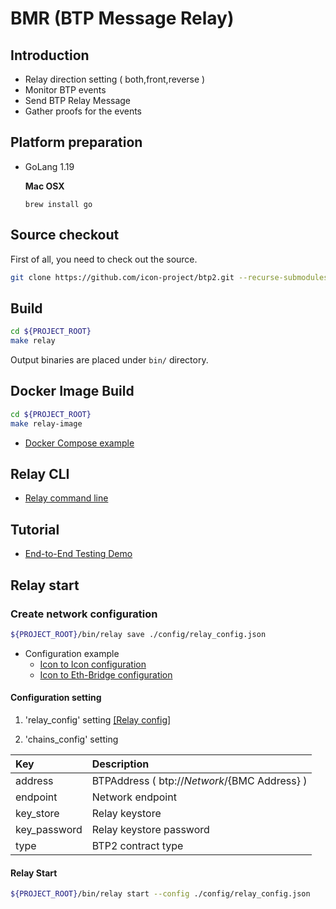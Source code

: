 # BMR (BTP Message Relay)

## Introduction
* Relay direction setting ( both,front,reverse )
* Monitor BTP events
* Send BTP Relay Message
* Gather proofs for the events

## Platform preparation

* GoLang 1.19

  **Mac OSX**
    ```
    brew install go
    ```

## Source checkout
First of all, you need to check out the source.

```bash
git clone https://github.com/icon-project/btp2.git --recurse-submodules
```

## Build

```bash
cd ${PROJECT_ROOT}
make relay
```

Output binaries are placed under `bin/` directory.

## Docker Image Build
```bash
cd ${PROJECT_ROOT}
make relay-image
```
* [Docker Compose example](../docker-compose)

## Relay CLI
* [Relay command line](relay_cli.md)

## Tutorial
* [End-to-End Testing Demo](../e2edemo/README.md)

## Relay start

### Create network configuration

```bash
${PROJECT_ROOT}/bin/relay save ./config/relay_config.json
```
* Configuration example
  * [Icon to Icon configuration](../docker-compose/relay/config/icon_to_icon_config.json)
  * [Icon to Eth-Bridge configuration](../docker-compose/relay/config/icon_to_hardhat_config.json)

#### Configuration setting
1. 'relay_config' setting
[[Relay config]](relay_cli.md#options)

2. 'chains_config' setting

| Key          | Description                                    | 
|:-------------|:-----------------------------------------------|
| address      | BTPAddress ( btp://${Network}/${BMC Address} ) |
| endpoint     | Network endpoint                               |
| key_store    | Relay keystore                                 |
| key_password | Relay keystore password                        |
| type         | BTP2 contract type                             |

#### Relay Start
```bash
${PROJECT_ROOT}/bin/relay start --config ./config/relay_config.json
```



